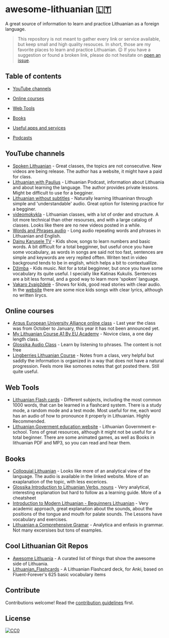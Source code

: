 # awesome-lithuanian 🇱🇹

A great source of information to learn and practice Lithuanian as a foreign language.

> This repository is not meant to gather every link or service available, but keep small and high quality resouces. In short, those are my favorite places to learn and practice Lithuanian. :wink:
> If you have a suggestion or found a broken link, please do not hesitate on [open an issue](https://https://github.com/BartGarciaNathan/awesome-lithuanian/issues).

## Table of contents

* [YouTube channels](#youtube-channels)
* [Online courses](#online-courses)
* [Web Tools](#web-tools)
* [Books](#books)

* [Useful apps and services](#useful-apps-and-services)
* [Podcasts](#podcasts)

## YouTube channels

* [Spoken Lithuanian](https://www.youtube.com/@spokenlithuanian7186/videos) - Great classes, the topics are not consecutive. New videos are being release. The author has a website, it might have a paid for class.
* [Lithuanian with Paulius](https://www.youtube.com/@LithuanianwithPaulius/videos) - Lithuanian Podcast, information about Lithuania and about learning the language. The author provides private lessons. Might be difficult to use for a begginer.
* [Lithuanian without subtitles](https://www.youtube.com/@Learnlithuaniannaturally/videos) - Naturally learning lithuaninan through simple and 'understandable' audio. Great option for listening practice for a begginer.
* [videomokykla](https://www.youtube.com/@videomokykla/videos) - Lithuanian classes, with a lot of order and structure. A lot more technical than other resourses, and with a large catalog of classes. Looks like there are no new videos posted in a while.
* [Words and Phrases audio](https://www.youtube.com/watch?v=bT7btYmIl1s) - Long audio repeating words and phrases in Lithuanian and English.
* [Dainu Karusele TV](https://www.youtube.com/@DainuKaruseleTV) - Kids show, songs to learn numbers and basic words. A bit difficult for a total begginner, but useful once you have some vocabulary, as words in songs are said not too fast, sentences are simple and keywords are very repited offten. Writen text in video background tends to be in english, which helps a bit to contextualilze.
* [Džimba](https://www.youtube.com/channel/UCTAjf-rSIfbPkvHcc9Q8Dgg) - Kids music. Not for a total begginner, but once you have some vocabulary its quite useful. I specially like Katinas Kukulis. Sentences are a bit less formal, and a good way to learn more 'spoken' language.
* [Vakaro žvaigždelė](https://www.youtube.com/@VakaroZvaigzdele/videos) - Shows for kids, good read stories with clear audio. In the [website](www.zvaigzdele.lt) there are some nice kids songs with clear lyrics, although no written lirycs.

## Online courses

* [Arqus European University  Alliance online class](https://arqus-alliance.eu/event/arqus-a1-online-lithuanian-course/) - Last year the class was from October to January, this year it has not been announced yet.
* [My Lithuanian Course A1 By  EU Academy](https://academy.europa.eu/courses/my-lithuanian-course-a1?lang=en) - Novice class, a one day length class.
* [Glossika Audio Class](https://ai.glossika.com/language/learn-lithuanian) - Learn by listening to phrases. The content is not free
* [Lingberries Lithuanian Course](https://www.debeselis.net/courses/lithuanian) - Notes from a class, very helpful but saddly the information is organized in a way that does not have a natural progression. Feels more like somones notes that got posted there. Still quite useful.

## Web Tools

* [Lithuanian Flash cards](https://flashcardo.com/lithuanian-flashcards/) - Different subjects, including the most common 1000 words, that can be learned in a flashcard system. There is a study mode, a random mode and a test mode. Most useful for me, each word has an audio of how to pronounce it properly in Lithuanian. Highly Recommended.
* [Lithuanian Goverment education website](https://ebiblioteka.mkp.emokykla.lt ) - Lithuanian Government e-school. Tons of great resources, although it might not be useful for a total beginner. There are some animated games, as well as Books in lithuanian PDF and MP3, so you can read and hear them.

## Books

* [Colloquial Lithuanian](https://routledgetextbooks.com/textbooks/colloquial/language/lithuanian.php) - Looks like more of an analytical view of the language. The audio is available in the linked website.  More of an exaplanation of the topic, with less excerices.
* [Glossika Introduction to Lithuanian Verbs, nouns](https://ai.glossika.com/free-download/glossika-introduction-to-lithuanian-verbs-nouns-and-indo-european-etymology) - Very analytical, interesting explanation but hard to follow as a learning guide. More of a cheatsheet
* [Introduction to Modern Lithuanian - Beguinners Lithuanian](https://archive.org/details/introduction-to-modern-lithuanian) - Very academic approach, great explanation about the sounds, about the positions of the tongue and mouth for palate sounds. The Lessons have vocabulary and exercises.
* [Lithuanian a Comprehensive Gramar](https://www.routledge.com/Lithuanian-A-Comprehensive-Grammar/Ramoniene-Pribusauskaite-Ramonaite-Vilkiene/p/book/9781138063617) - Analytica and enfasis in grammar. Not many excersises but tons of examples.

## Cool Lithuanian Git Repos

* [Awesome Lithuania](https://github.com/navidonskis/awesome-lithuania) - A curated list of things that show the awesome side of Lithuania.
* [Lithuanian_Flashcards](https://github.com/dainius-sileika/Lithuanian_Flashcards) - A Lithuanian Flashcard deck, for Anki, based on Fluent-Forever's 625 basic vocabulary items

## Contribute

Contributions welcome! Read the [contribution guidelines](contributing.md) first.

## License

[![CC0](https://i.creativecommons.org/p/zero/1.0/88x31.png)](https://creativecommons.org/publicdomain/zero/1.0/)
